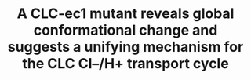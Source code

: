 ---
author_profile: false
title: "A CLC-ec1 mutant reveals global conformational change and suggests a unifying mechanism for the CLC Cl–/H+ transport cycle"
authors: "Chavan TS, Cheng RC, Jiang T, Mathews II, Stein RA, **Koehl A**, Mchaourab HS, Tajkhoshid E, Maduke M"
pub_date: 2020-04-20
journal: 'Elife'
image: '/images/pubs/2020-chavan.jpg'
pdf: ''
pmid: 32310757
pmcid: PMC7253180
pdbs: 
  - 6V2J
---